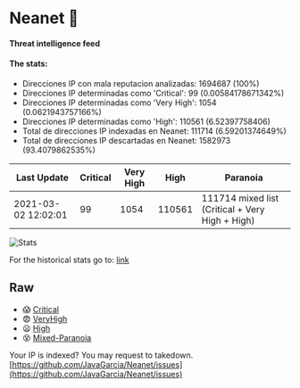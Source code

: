 # Neanet :hocho:
#### Threat intelligence feed
#### The stats:

- Direcciones IP con mala reputacion analizadas: 1694687 (100%)
- Direcciones IP determinadas como 'Critical':  99 (0.00584178671342%)
- Direcciones IP determinadas como 'Very High':  1054 (0.0621943757166%)
- Direcciones IP determinadas como 'High':  110561 (6.52397758406)
- Total de direcciones IP indexadas en Neanet:  111714 (6.59201374649%)
- Total de direcciones IP descartadas en Neanet:  1582973 (93.4079862535%)

| Last Update | Critical | Very High | High | Paranoia |
| --- | --- | --- | --- | --- |
| 2021-03-02 12:02:01 | 99 | 1054 | 110561 | 111714 mixed list (Critical + Very High + High)|

![Stats](https://docs.google.com/spreadsheets/d/e/2PACX-1vSnaNMIXVabIpDJjufMlzH7poXnshF3mgd8Is1g9ytUEzVsP5my4Trn8f-xkoLLQ38xpL3HtmUexLo6/pubchart?oid=501124687&format=image)

For the historical stats go to: [link](/stats.csv)
## Raw
- :scream: [Critical](https://raw.githubusercontent.com/JavaGarcia/Neanet/master/blacklists/neanet_critical.txt)
- :fearful: [VeryHigh](https://raw.githubusercontent.com/JavaGarcia/Neanet/master/blacklists/neanet_veryHigh.txtt)
- :frowning: [High](https://raw.githubusercontent.com/JavaGarcia/Neanet/master/blacklists/neanet_high.txt)
- :dizzy_face: [Mixed-Paranoia](https://raw.githubusercontent.com/JavaGarcia/Neanet/master/blacklists/neanet_all.txt)


Your IP is indexed? You may request to takedown. [https://github.com/JavaGarcia/Neanet/issues](https://github.com/JavaGarcia/Neanet/issues)



























































































































































































































































































































































































































































































































































































































































































































































































































































































































































































































































































































































































































































































































































































































































































































































































































































































































































































































































































































































































































































































































































































































































































































































































































































































































































































































































































































































































































































































































































































































































































































































































































































































































































































































































































































































































































































































































































































































































































































































































































































































































































































































































































































































































































































































































































































































































































































































